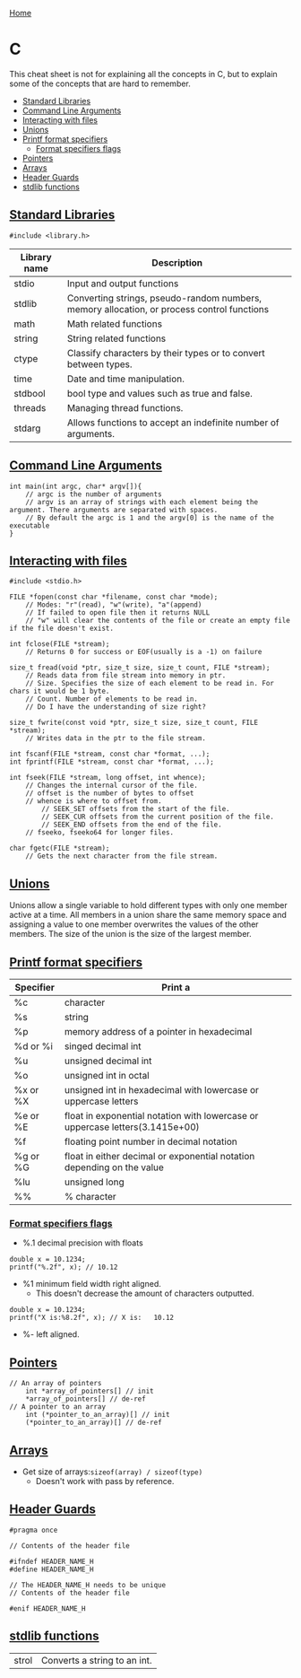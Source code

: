<!--
 * This file is part of RS Cheat Sheets.
 *
 * RS Cheat Sheets is free software: you can redistribute it and/or modify
 * it under the terms of the GNU General Public License as published by
 * the Free Software Foundation, either version 3 of the License, or
 * (at your option) any later version.
 *
 * RS Cheat Sheets is distributed in the hope that it will be useful,
 * but WITHOUT ANY WARRANTY; without even the implied warranty of
 * MERCHANTABILITY or FITNESS FOR A PARTICULAR PURPOSE.  See the
 * GNU General Public License for more details.
 *
 * You should have received a copy of the GNU General Public License
 * along with RS Cheat Sheets. If not, see <https://www.gnu.org/licenses/>.
 */
-->

[Home](../README.md)

# C
This cheat sheet is not for explaining all the concepts in C, but to explain some of the concepts that are hard to remember.

<!-- TOC -->

- [Standard Libraries](#standard-libraries)
- [Command Line Arguments](#command-line-arguments)
- [Interacting with files](#interacting-with-files)
- [Unions](#unions)
- [Printf format specifiers](#printf-format-specifiers)
	- [Format specifiers flags](#format-specifiers-flags)
- [Pointers](#pointers)
- [Arrays](#arrays)
- [Header Guards](#header-guards)
- [stdlib functions](#stdlib-functions)

<!-- /TOC -->

## [Standard Libraries](#c)

`#include <library.h>`

| Library name | Description                                                                                |
|--------------|--------------------------------------------------------------------------------------------|
| stdio        | Input and output functions                                                                 |
| stdlib       | Converting strings, pseudo-random numbers, memory allocation, or process control functions |
| math         | Math related functions                                                                     |
| string       | String related functions                                                                   |
| ctype        | Classify characters by their types or to convert between types.                            |
| time         | Date and time manipulation.                                                                |
| stdbool      | bool type and values such as true and false.                                               |
| threads      | Managing thread functions.                                                                 |
| stdarg       | Allows functions to accept an indefinite number of arguments.                              |

## [Command Line Arguments](#c)

```
int main(int argc, char* argv[]){
    // argc is the number of arguments
    // argv is an array of strings with each element being the argument. There arguments are separated with spaces.
    // By default the argc is 1 and the argv[0] is the name of the executable
}
```

## [Interacting with files](#c)
```
#include <stdio.h>

FILE *fopen(const char *filename, const char *mode);
    // Modes: "r"(read), "w"(write), "a"(append)
    // If failed to open file then it returns NULL
    // "w" will clear the contents of the file or create an empty file if the file doesn't exist.

int fclose(FILE *stream);
    // Returns 0 for success or EOF(usually is a -1) on failure

size_t fread(void *ptr, size_t size, size_t count, FILE *stream);
    // Reads data from file stream into memory in ptr.
    // Size. Specifies the size of each element to be read in. For chars it would be 1 byte.
    // Count. Number of elements to be read in.
    // Do I have the understanding of size right?

size_t fwrite(const void *ptr, size_t size, size_t count, FILE *stream);
    // Writes data in the ptr to the file stream.

int fscanf(FILE *stream, const char *format, ...);
int fprintf(FILE *stream, const char *format, ...);

int fseek(FILE *stream, long offset, int whence);
    // Changes the internal cursor of the file.
    // offset is the number of bytes to offset
    // whence is where to offset from. 
        // SEEK_SET offsets from the start of the file. 
        // SEEK_CUR offsets from the current position of the file.
        // SEEK_END offsets from the end of the file.
    // fseeko, fseeko64 for longer files.

char fgetc(FILE *stream);
    // Gets the next character from the file stream.
```

## [Unions](#c)
Unions allow a single variable to hold different types with only one member active at a time. All members in a union share the same memory space and assigning a value to one member overwrites the values of the other members. The size of the union is the size of the largest member.

## [Printf format specifiers](#c)

| Specifier | Print a                                                                       |
|-----------|-------------------------------------------------------------------------------|
| %c        | character                                                                     |
| %s        | string                                                                        |
| %p        | memory address of a pointer in hexadecimal                                    |
| %d or %i  | singed decimal int                                                            |
| %u        | unsigned decimal int                                                          |
| %o        | unsigned int in octal                                                         |
| %x or %X  | unsigned int in hexadecimal with lowercase or uppercase letters               |
| %e or %E  | float in exponential notation with lowercase or uppercase letters(3.1415e+00) |
| %f        | floating point number in decimal notation                                     |
| %g or %G  | float in either decimal or exponential notation depending on the value        |
| %lu       | unsigned long                                                                 |
| %%        | % character                                                                   |

### [Format specifiers flags](#c)
- %.1 decimal precision with floats

```
double x = 10.1234;
printf("%.2f", x); // 10.12
```

- %1 minimum field width right aligned.
    - This doesn't decrease the amount of characters outputted.

```
double x = 10.1234;
printf("X is:%8.2f", x); // X is:   10.12
```

- %- left aligned.

## [Pointers](#c)

```
// An array of pointers
    int *array_of_pointers[] // init
    *array_of_pointers[] // de-ref
// A pointer to an array
    int (*pointer_to_an_array)[] // init
    (*pointer_to_an_array)[] // de-ref 
```

## [Arrays](#c)
- Get size of arrays:`sizeof(array) / sizeof(type)`
    - Doesn't work with pass by reference.

## [Header Guards](#c)

```
#pragma once

// Contents of the header file
```

```
#ifndef HEADER_NAME_H
#define HEADER_NAME_H

// The HEADER_NAME_H needs to be unique
// Contents of the header file

#enif HEADER_NAME_H
```
## [stdlib functions](#c)

|       |                              |
|-------|------------------------------|
| strol | Converts a string to an int. |